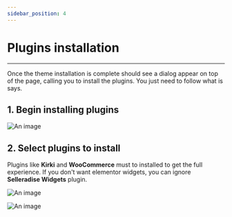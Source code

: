 ```yaml
---
sidebar_position: 4
---
```


# Plugins installation

---

Once the theme installation is complete should see a dialog appear on top of the page, calling you to install the plugins. You just need to follow what is says.

## 1. Begin installing plugins

![An image](/img/installation-plugins.png)

## 2. Select plugins to install

Plugins like **Kirki** and **WooCommerce** must to installed to get the full experience. If you don't want elementor widgets, you can ignore **Selleradise Widgets** plugin.

![An image](/img/installation-plugins-select.png)

![An image](/img/installation-plugins-complete.png)
